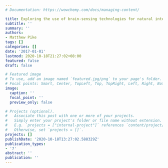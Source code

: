 ```yaml
---
# Documentation: https://wowchemy.com/docs/managing-content/

title: Exploring the use of brain-sensing technologies for natural interactions.
subtitle: ''
summary: ''
authors:
- Matthew Pike
tags: []
categories: []
date: '2017-01-01'
lastmod: 2020-10-18T21:27:02+08:00
featured: false
draft: false

# Featured image
# To use, add an image named `featured.jpg/png` to your page's folder.
# Focal points: Smart, Center, TopLeft, Top, TopRight, Left, Right, BottomLeft, Bottom, BottomRight.
image:
  caption: ''
  focal_point: ''
  preview_only: false

# Projects (optional).
#   Associate this post with one or more of your projects.
#   Simply enter your project's folder or file name without extension.
#   E.g. `projects = ["internal-project"]` references `content/project/deep-learning/index.md`.
#   Otherwise, set `projects = []`.
projects: []
publishDate: '2020-10-18T13:27:02.588329Z'
publication_types:
- '7'
abstract: ''
publication: ''
---
```

